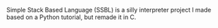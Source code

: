 Simple Stack Based Language (SSBL) is a silly interpreter project I made based on a Python tutorial, but remade it in C.
